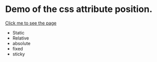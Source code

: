 <!DOCTYPE html>
<html lang="en">
<head>
    <meta charset="UTF-8">
    <meta http-equiv="X-UA-Compatible" content="IE=edge">
    <meta name="viewport" content="width=device-width, initial-scale=1.0">
</head>
<body>
    <h1>Demo of the css attribute position.</h1>
    <a href=" https://rajesh-ss.github.io/css-position/">Click me to see the page</a>
    <ul>
        <li>Static</li>
        <li>Relative</li>
        <li>absolute</li>
        <li>fixed</li>
        <li>sticky</li>
    </ul>
</body>
</html>
